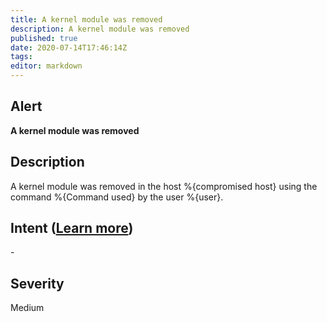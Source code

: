 ```yaml
---
title: A kernel module was removed
description: A kernel module was removed
published: true
date: 2020-07-14T17:46:14Z
tags:
editor: markdown
---
```


## Alert
**A kernel module was removed**

## Description
A kernel module was removed in the host %{compromised host} using the command %{Command used} by the user %{user}.

## Intent ([Learn more](/public/security/alerts/intentions.md))
\-

## Severity
Medium




